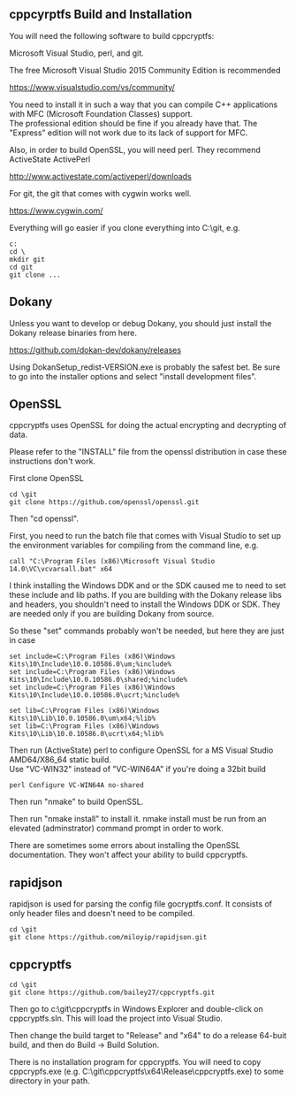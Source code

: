 cppcyrptfs Build and Installation
--------------

You will need the following software to build cppcryptfs:

Microsoft Visual Studio, perl, and git.

The free Microsoft Visual Studio 2015 Community Edition is recommended

https://www.visualstudio.com/vs/community/

You need to install it in such a way that you can compile C++ applications with MFC (Microsoft Foundation Classes) support.  
The professional edition should be fine if you already have that. The "Express" edition will not work 
due to its lack of support for MFC.

Also, in order to build OpenSSL, you will need perl.  They recommend ActiveState ActivePerl 

http://www.activestate.com/activeperl/downloads

For git, the git that comes with cygwin works well.

https://www.cygwin.com/

Everything will go easier if you clone everything into C:\git, e.g.

```
c:
cd \
mkdir git
cd git
git clone ...
```

Dokany
------
Unless you want to develop or debug Dokany, you should just install the Dokany release binaries from here.

https://github.com/dokan-dev/dokany/releases

Using DokanSetup_redist-VERSION.exe is probably the safest bet. Be sure to go into the installer options and select "install development files".

OpenSSL
---------
cppcryptfs uses OpenSSL for doing the actual encrypting and decrypting of data.

Please refer to the "INSTALL" file from the openssl distribution in case these instructions don't work.

First clone OpenSSL

```
cd \git
git clone https://github.com/openssl/openssl.git
```

Then "cd openssl".

First, you need to run the batch file that comes with Visual Studio to set up the environment variables for compiling from the command line, e.g.

```
call "C:\Program Files (x86)\Microsoft Visual Studio 14.0\VC\vcvarsall.bat" x64
```

I think installing the Windows DDK and or the SDK caused me to need to set these include 
and lib paths.  If you are building with the Dokany release libs and headers, you shouldn't
need to install the Windows DDK or SDK.  They are needed only if you are building Dokany from source.

So these "set" commands probably won't be needed, but here they are just in case

```
set include=C:\Program Files (x86)\Windows Kits\10\Include\10.0.10586.0\um;%include%
set include=C:\Program Files (x86)\Windows Kits\10\Include\10.0.10586.0\shared;%include%
set include=C:\Program Files (x86)\Windows Kits\10\Include\10.0.10586.0\ucrt;%include%

set lib=C:\Program Files (x86)\Windows Kits\10\Lib\10.0.10586.0\um\x64;%lib%
set lib=C:\Program Files (x86)\Windows Kits\10\Lib\10.0.10586.0\ucrt\x64;%lib%
```

Then run (ActiveState) perl to configure OpenSSL for a MS Visual Studio AMD64/X86_64 static build.  
Use "VC-WIN32" instead of  "VC-WIN64A" if you're doing a 32bit build

```
perl Configure VC-WIN64A no-shared
```

Then run "nmake" to build OpenSSL.

Then run "nmake install" to install it.  nmake install must be run from an elevated (adminstrator) command prompt in order to work.

There are sometimes some errors about installing the OpenSSL documentation.  They won't affect your ability to build cppcryptfs.

rapidjson
------

rapidjson is used for parsing the config file gocryptfs.conf.  It consists of only header files and doesn't need to be compiled.

```
cd \git
git clone https://github.com/miloyip/rapidjson.git
```

cppcryptfs
----------
```
cd \git
git clone https://github.com/bailey27/cppcryptfs.git
```

Then go to c:\\git\\cppcryptfs in Windows Explorer and double-click on cppcryptfs.sln.  This will load the project into Visual Studio.

Then change the build target to "Release" and "x64" to do a release 64-buit build, and then do Build -> Build Solution.

There is no installation program for cppcryptfs.  You will need to copy cppcrypfs.exe (e.g. C:\\git\\cppcryptfs\\x64\\Release\\cppcryptfs.exe) to some directory in your path.



